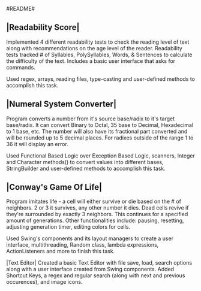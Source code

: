 #README#


|Readability Score|
-------------------
Implemented 4 different readability tests to check the reading level of text along with recommendations
on the age level of the reader. Readability tests tracked # of Syllables, PolySyllables, Words, & Sentences 
to calculate the difficulty of the text. Includes a basic user interface that asks for commands.

Used regex, arrays, reading files, type-casting and user-defined methods to accomplish this task.

|Numeral System Converter| 
--------------------------
Program converts a number from it's source base/radix to it's target base/radix. It can convert Binary to
Octal, 35 base to Decimal, Hexadecimal to 1 base, etc. The number will also have its fractional part converted
and will be rounded up to 5 decimal places. For radixes outside of the range 1 to 36 it will display an error.

Used Functional Based Logic over Exception Based Logic, scanners, Integer and Character methods() to convert 
values into different bases, StringBuilder and user-defined methods to accomplish this task.

|Conway's Game Of Life|
-----------------------
Program imitates life - a cell will either survive or die based on the # of neighbors. 2 or 3 it survives, any
other number it dies. Dead cells revive if they're surrounded by exactly 3 neighbors. This continues for a specified
amount of generations. Other functionalities include: pausing, resetting, adjusting generation timer, editing colors
for cells.

Used Swing's components and its layout managers to create a user interface, multithreading, Random class, lambda
expressions, ActionListeners and more to finish this task.  

|Text Editor|
Created a basic Text Editor with file save, load, search options along with a user interface created from Swing 
components. Added Shortcut Keys, a regex and regular search (along with next and previous occurences), and image
icons. 